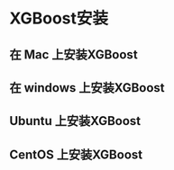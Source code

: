 # XGBoost安装

## 在 Mac 上安装XGBoost




## 在 windows 上安装XGBoost





## Ubuntu 上安装XGBoost




## CentOS 上安装XGBoost